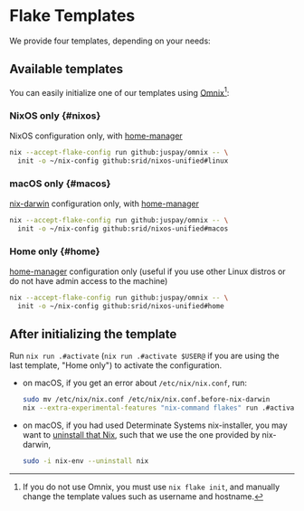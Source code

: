 # Flake Templates

We provide four templates, depending on your needs:

## Available templates

You can easily initialize one of our templates using [Omnix](https://omnix.page/om/init.html)[^no-omnix]:

[^no-omnix]: If you do not use Omnix, you must use `nix flake init`, and manually change the template values such as username and hostname.

### NixOS only {#nixos}

NixOS configuration only, with [home-manager]

```sh
nix --accept-flake-config run github:juspay/omnix -- \
  init -o ~/nix-config github:srid/nixos-unified#linux
```

### macOS only {#macos}

[nix-darwin] configuration only, with [home-manager]

```sh
nix --accept-flake-config run github:juspay/omnix -- \
  init -o ~/nix-config github:srid/nixos-unified#macos
```

### Home only {#home}

[home-manager] configuration only (useful if you use other Linux distros or do not have admin access to the machine)

```bash
nix --accept-flake-config run github:juspay/omnix -- \
  init -o ~/nix-config github:srid/nixos-unified#home
```

## After initializing the template

Run `nix run .#activate` (`nix run .#activate $USER@` if you are using the last template, "Home only") to activate the configuration.

- on macOS, if you get an error about `/etc/nix/nix.conf`, run:
  ```sh
  sudo mv /etc/nix/nix.conf /etc/nix/nix.conf.before-nix-darwin
  nix --extra-experimental-features "nix-command flakes" run .#activate
  ```
- on macOS, if you had used Determinate Systems nix-installer, you may want to [uninstall that Nix](https://github.com/LnL7/nix-darwin/issues/931#issuecomment-2075596824), such that we use the one provided by nix-darwin,
  ```sh
  sudo -i nix-env --uninstall nix
  ```

[^intel]: If you are on an Intel Mac, also change `nixpkgs.hostPlatform` accordingly.

[home-manager]: https://github.com/nix-community/home-manager

[nix-darwin]: https://github.com/LnL7/nix-darwin
